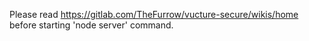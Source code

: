 Please read https://gitlab.com/TheFurrow/vucture-secure/wikis/home before starting 'node server' command.